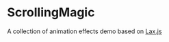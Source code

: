 # ScrollingMagic
A collection of animation effects demo based on [Lax.js](https://github.com/alexfoxy/lax.js)
